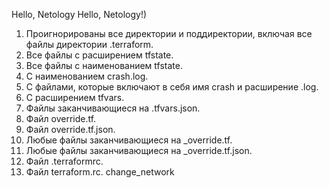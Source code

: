 Hello, Netology
Hello, Netology!)
1) Проигнорированы все директории и поддиректории, включая все файлы директории .terraform.
2) Все файлы с расширением tfstate.
3) Все файлы с наименованием tfstate.
4) С наименованием crash.log.
5) С файлами, которые включают в себя имя crash и расширение .log.
6) C расширением tfvars.
7) Файлы заканчивающиеся на .tfvars.json.
8) Файл override.tf.
9) Файл override.tf.json.
10) Любые файлы заканчивающиеся на _override.tf.
11) Любые файлы заканчивающиеся на _override.tf.json.
12) Файл .terraformrc.
13) Файл terraform.rc.
change_network
